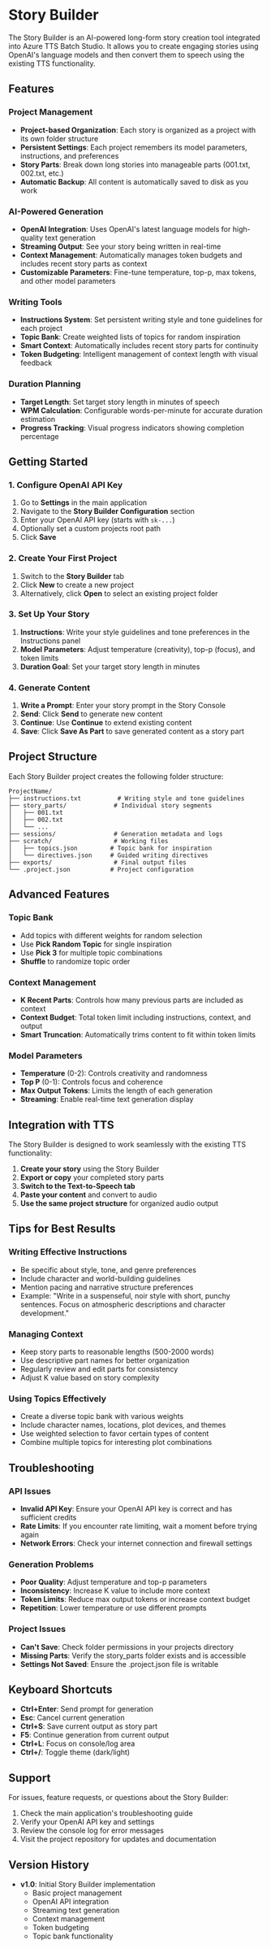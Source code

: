 # Story Builder

The Story Builder is an AI-powered long-form story creation tool integrated into Azure TTS Batch Studio. It allows you to create engaging stories using OpenAI's language models and then convert them to speech using the existing TTS functionality.

## Features

### Project Management
- **Project-based Organization**: Each story is organized as a project with its own folder structure
- **Persistent Settings**: Each project remembers its model parameters, instructions, and preferences
- **Story Parts**: Break down long stories into manageable parts (001.txt, 002.txt, etc.)
- **Automatic Backup**: All content is automatically saved to disk as you work

### AI-Powered Generation
- **OpenAI Integration**: Uses OpenAI's latest language models for high-quality text generation
- **Streaming Output**: See your story being written in real-time
- **Context Management**: Automatically manages token budgets and includes recent story parts as context
- **Customizable Parameters**: Fine-tune temperature, top-p, max tokens, and other model parameters

### Writing Tools
- **Instructions System**: Set persistent writing style and tone guidelines for each project
- **Topic Bank**: Create weighted lists of topics for random inspiration
- **Smart Context**: Automatically includes recent story parts for continuity
- **Token Budgeting**: Intelligent management of context length with visual feedback

### Duration Planning
- **Target Length**: Set target story length in minutes of speech
- **WPM Calculation**: Configurable words-per-minute for accurate duration estimation
- **Progress Tracking**: Visual progress indicators showing completion percentage

## Getting Started

### 1. Configure OpenAI API Key
1. Go to **Settings** in the main application
2. Navigate to the **Story Builder Configuration** section
3. Enter your OpenAI API key (starts with `sk-...`)
4. Optionally set a custom projects root path
5. Click **Save**

### 2. Create Your First Project
1. Switch to the **Story Builder** tab
2. Click **New** to create a new project
3. Alternatively, click **Open** to select an existing project folder

### 3. Set Up Your Story
1. **Instructions**: Write your style guidelines and tone preferences in the Instructions panel
2. **Model Parameters**: Adjust temperature (creativity), top-p (focus), and token limits
3. **Duration Goal**: Set your target story length in minutes

### 4. Generate Content
1. **Write a Prompt**: Enter your story prompt in the Story Console
2. **Send**: Click **Send** to generate new content
3. **Continue**: Use **Continue** to extend existing content
4. **Save**: Click **Save As Part** to save generated content as a story part

## Project Structure

Each Story Builder project creates the following folder structure:

```
ProjectName/
├── instructions.txt          # Writing style and tone guidelines
├── story_parts/             # Individual story segments
│   ├── 001.txt
│   ├── 002.txt
│   └── ...
├── sessions/                # Generation metadata and logs
├── scratch/                 # Working files
│   ├── topics.json         # Topic bank for inspiration
│   └── directives.json     # Guided writing directives
├── exports/                 # Final output files
└── .project.json           # Project configuration
```

## Advanced Features

### Topic Bank
- Add topics with different weights for random selection
- Use **Pick Random Topic** for single inspiration
- Use **Pick 3** for multiple topic combinations
- **Shuffle** to randomize topic order

### Context Management
- **K Recent Parts**: Controls how many previous parts are included as context
- **Context Budget**: Total token limit including instructions, context, and output
- **Smart Truncation**: Automatically trims content to fit within token limits

### Model Parameters
- **Temperature** (0-2): Controls creativity and randomness
- **Top P** (0-1): Controls focus and coherence
- **Max Output Tokens**: Limits the length of each generation
- **Streaming**: Enable real-time text generation display

## Integration with TTS

The Story Builder is designed to work seamlessly with the existing TTS functionality:

1. **Create your story** using the Story Builder
2. **Export or copy** your completed story parts
3. **Switch to the Text-to-Speech tab**
4. **Paste your content** and convert to audio
5. **Use the same project structure** for organized audio output

## Tips for Best Results

### Writing Effective Instructions
- Be specific about style, tone, and genre preferences
- Include character and world-building guidelines
- Mention pacing and narrative structure preferences
- Example: "Write in a suspenseful, noir style with short, punchy sentences. Focus on atmospheric descriptions and character development."

### Managing Context
- Keep story parts to reasonable lengths (500-2000 words)
- Use descriptive part names for better organization
- Regularly review and edit parts for consistency
- Adjust K value based on story complexity

### Using Topics Effectively
- Create a diverse topic bank with various weights
- Include character names, locations, plot devices, and themes
- Use weighted selection to favor certain types of content
- Combine multiple topics for interesting plot combinations

## Troubleshooting

### API Issues
- **Invalid API Key**: Ensure your OpenAI API key is correct and has sufficient credits
- **Rate Limits**: If you encounter rate limiting, wait a moment before trying again
- **Network Errors**: Check your internet connection and firewall settings

### Generation Problems
- **Poor Quality**: Adjust temperature and top-p parameters
- **Inconsistency**: Increase K value to include more context
- **Token Limits**: Reduce max output tokens or increase context budget
- **Repetition**: Lower temperature or use different prompts

### Project Issues
- **Can't Save**: Check folder permissions in your projects directory
- **Missing Parts**: Verify the story_parts folder exists and is accessible
- **Settings Not Saved**: Ensure the .project.json file is writable

## Keyboard Shortcuts

- **Ctrl+Enter**: Send prompt for generation
- **Esc**: Cancel current generation
- **Ctrl+S**: Save current output as story part
- **F5**: Continue generation from current output
- **Ctrl+L**: Focus on console/log area
- **Ctrl+/**: Toggle theme (dark/light)

## Support

For issues, feature requests, or questions about the Story Builder:

1. Check the main application's troubleshooting guide
2. Verify your OpenAI API key and settings
3. Review the console log for error messages
4. Visit the project repository for updates and documentation

## Version History

- **v1.0**: Initial Story Builder implementation
  - Basic project management
  - OpenAI API integration
  - Streaming text generation
  - Context management
  - Token budgeting
  - Topic bank functionality